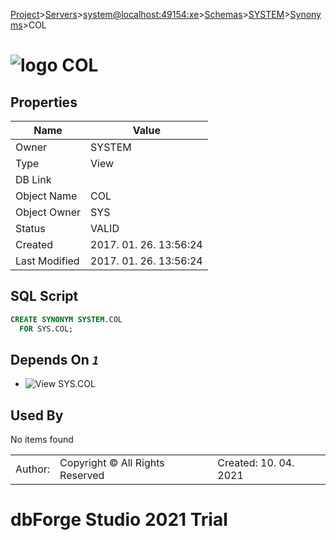 [Project](../../../../../startpage.md)>[Servers](../../../../Servers.md)>[system@localhost:49154:xe](../../../system@localhost_49154_xe.md)>[Schemas](../../Databases.md)>[SYSTEM](../SYSTEM.md)>[Synonyms](Synonyms.md)>COL


# ![logo](../../../../../Images/synonym64.svg) COL


## <a name="#Properties"></a>Properties
|Name|Value|
|---|---|
|Owner|SYSTEM|
|Type|View|
|DB Link||
|Object Name|COL|
|Object Owner|SYS|
|Status|VALID|
|Created|2017. 01. 26. 13:56:24|
|Last Modified|2017. 01. 26. 13:56:24|


## <a name="#SqlScript"></a>SQL Script
```SQL
CREATE SYNONYM SYSTEM.COL
  FOR SYS.COL;
```

## <a name="#DependsOn"></a>Depends On _`1`_
- ![View](../../../../../Images/view.svg) SYS.COL


## <a name="#UsedBy"></a>Used By
No items found

||||
|---|---|---|
|Author: |Copyright © All Rights Reserved|Created: 10. 04. 2021|
# dbForge Studio 2021 Trial
